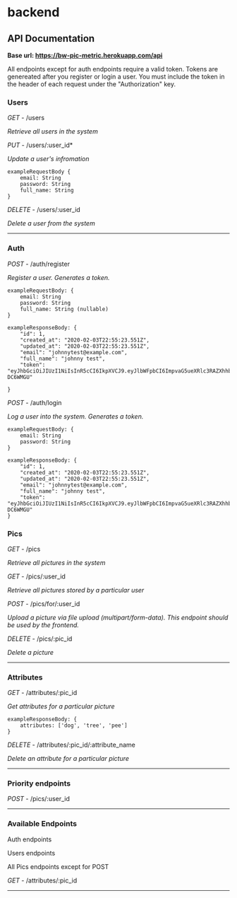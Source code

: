 # backend

## API Documentation

**Base url: https://bw-pic-metric.herokuapp.com/api**

All endpoints except for auth endpoints require a valid token. Tokens are 
genereated after you register or login a user.  You must include the token 
in the header of each request under the "Authorization" key.

### Users

*GET* - /users 

*Retrieve all users in the system*

*PUT* - /users/:user_id*

*Update a user's infromation*

	exampleRequestBody {
		email: String
		password: String
		full_name: String
	}

*DELETE* - /users/:user_id

*Delete a user from the system*
<hr>

### Auth 

*POST* - /auth/register

*Register a user. Generates a token.*

	exampleRequestBody: {
		email: String
		password: String
		full_name: String (nullable)
	}

	exampleResponseBody: {
		"id": 1,
		"created_at": "2020-02-03T22:55:23.551Z",
		"updated_at": "2020-02-03T22:55:23.551Z",
		"email": "johnnytest@example.com",
		"full_name": "johnny test",
		"token": "eyJhbGciOiJIUzI1NiIsInR5cCI6IkpXVCJ9.eyJlbWFpbCI6ImpvaG5ueXRlc3RAZXhhbXBsZS5jb20iLCJpYXQiOjE1ODA3NzA1MjMsImV4cCI6MTU4MDg1NjkyM30.HHEbc84omFrx5mc_66dYeJL7RAEwgMc10cp-DC6WMGU"

	}

*POST* - /auth/login

*Log a user into the system. Generates a token.*

	exampleRequestBody: {
		email: String
		password: String
	}

	exampleResponseBody: {
		"id": 1,
		"created_at": "2020-02-03T22:55:23.551Z",
		"updated_at": "2020-02-03T22:55:23.551Z",
		"email": "johnnytest@example.com",
		"full_name": "johnny test",
		"token": "eyJhbGciOiJIUzI1NiIsInR5cCI6IkpXVCJ9.eyJlbWFpbCI6ImpvaG5ueXRlc3RAZXhhbXBsZS5jb20iLCJpYXQiOjE1ODA3NzA1MjMsImV4cCI6MTU4MDg1NjkyM30.HHEbc84omFrx5mc_66dYeJL7RAEwgMc10cp-DC6WMGU"
	}

### Pics

*GET* - /pics

*Retrieve all pictures in the system*

*GET* - /pics/:user_id

*Retrieve all pictures stored by a particular user*

*POST* - /pics/for/:user_id

*Upload a picture via file upload (multipart/form-data). This endpoint should be used by the frontend.*

*DELETE* - /pics/:pic_id

*Delete a picture*
<hr>


### Attributes

*GET* - /attributes/:pic_id

*Get attributes for a particular picture*

	exampleResponseBody: {
		attributes: ['dog', 'tree', 'pee']
	}

*DELETE* - /attributes/:pic_id/:attribute_name

*Delete an attribute for a particular picture*

<hr>

### Priority endpoints

*POST* - /pics/:user_id

<hr>

### Available Endpoints

Auth endpoints

Users endpoints

All Pics endpoints except for POST

*GET* - /attributes/:pic_id

<hr>

